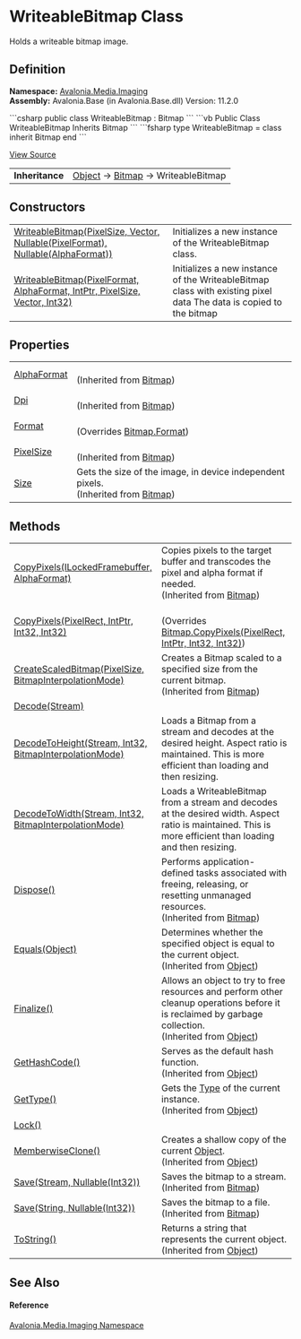 # WriteableBitmap Class


Holds a writeable bitmap image.



## Definition
**Namespace:** <a href="N_Avalonia_Media_Imaging">Avalonia.Media.Imaging</a>  
**Assembly:** Avalonia.Base (in Avalonia.Base.dll) Version: 11.2.0

<Tabs groupId="api-code-preview">
<TabItem value="csharp" label="C#">
```csharp
public class WriteableBitmap : Bitmap
```
</TabItem>
<TabItem value="vb" label="VB">
```vb
Public Class WriteableBitmap
	Inherits Bitmap
```
</TabItem>
<TabItem value="fsharp" label="F#">
```fsharp
type WriteableBitmap = 
    class
        inherit Bitmap
    end
```
</TabItem>
</Tabs>



<a href="https://github.com/AvaloniaUI/Avalonia/tree/master/src/Avalonia.Base/Media/Imaging/WriteableBitmap.cs" title="View the source code">View Source</a>

<table>
<tr><td><strong>Inheritance</strong></td><td><a href="https://learn.microsoft.com/dotnet/api/system.object" target="_blank" rel="noopener noreferrer">Object</a>  →  <a href="T_Avalonia_Media_Imaging_Bitmap">Bitmap</a>  →  WriteableBitmap</td></tr>
</table>



## Constructors
<table>
<tr>
<td><a href="M_Avalonia_Media_Imaging_WriteableBitmap__ctor">WriteableBitmap(PixelSize, Vector, Nullable(PixelFormat), Nullable(AlphaFormat))</a></td>
<td>Initializes a new instance of the WriteableBitmap class.</td>
</tr>
<tr>
<td><a href="M_Avalonia_Media_Imaging_WriteableBitmap__ctor_1">WriteableBitmap(PixelFormat, AlphaFormat, IntPtr, PixelSize, Vector, Int32)</a></td>
<td>Initializes a new instance of the WriteableBitmap class with existing pixel data The data is copied to the bitmap</td>
</tr>
</table>

## Properties
<table>
<tr>
<td><a href="P_Avalonia_Media_Imaging_Bitmap_AlphaFormat">AlphaFormat</a></td>
<td><br />(Inherited from <a href="T_Avalonia_Media_Imaging_Bitmap">Bitmap</a>)</td>
</tr>
<tr>
<td><a href="P_Avalonia_Media_Imaging_Bitmap_Dpi">Dpi</a></td>
<td><br />(Inherited from <a href="T_Avalonia_Media_Imaging_Bitmap">Bitmap</a>)</td>
</tr>
<tr>
<td><a href="P_Avalonia_Media_Imaging_WriteableBitmap_Format">Format</a></td>
<td><br />(Overrides <a href="P_Avalonia_Media_Imaging_Bitmap_Format">Bitmap.Format</a>)</td>
</tr>
<tr>
<td><a href="P_Avalonia_Media_Imaging_Bitmap_PixelSize">PixelSize</a></td>
<td><br />(Inherited from <a href="T_Avalonia_Media_Imaging_Bitmap">Bitmap</a>)</td>
</tr>
<tr>
<td><a href="P_Avalonia_Media_Imaging_Bitmap_Size">Size</a></td>
<td>Gets the size of the image, in device independent pixels.<br />(Inherited from <a href="T_Avalonia_Media_Imaging_Bitmap">Bitmap</a>)</td>
</tr>
</table>

## Methods
<table>
<tr>
<td><a href="M_Avalonia_Media_Imaging_Bitmap_CopyPixels_1">CopyPixels(ILockedFramebuffer, AlphaFormat)</a></td>
<td>Copies pixels to the target buffer and transcodes the pixel and alpha format if needed.<br />(Inherited from <a href="T_Avalonia_Media_Imaging_Bitmap">Bitmap</a>)</td>
</tr>
<tr>
<td><a href="M_Avalonia_Media_Imaging_WriteableBitmap_CopyPixels">CopyPixels(PixelRect, IntPtr, Int32, Int32)</a></td>
<td><br />(Overrides <a href="M_Avalonia_Media_Imaging_Bitmap_CopyPixels">Bitmap.CopyPixels(PixelRect, IntPtr, Int32, Int32)</a>)</td>
</tr>
<tr>
<td><a href="M_Avalonia_Media_Imaging_Bitmap_CreateScaledBitmap">CreateScaledBitmap(PixelSize, BitmapInterpolationMode)</a></td>
<td>Creates a Bitmap scaled to a specified size from the current bitmap.<br />(Inherited from <a href="T_Avalonia_Media_Imaging_Bitmap">Bitmap</a>)</td>
</tr>
<tr>
<td><a href="M_Avalonia_Media_Imaging_WriteableBitmap_Decode">Decode(Stream)</a></td>
<td> </td>
</tr>
<tr>
<td><a href="M_Avalonia_Media_Imaging_WriteableBitmap_DecodeToHeight">DecodeToHeight(Stream, Int32, BitmapInterpolationMode)</a></td>
<td>Loads a Bitmap from a stream and decodes at the desired height. Aspect ratio is maintained. This is more efficient than loading and then resizing.</td>
</tr>
<tr>
<td><a href="M_Avalonia_Media_Imaging_WriteableBitmap_DecodeToWidth">DecodeToWidth(Stream, Int32, BitmapInterpolationMode)</a></td>
<td>Loads a WriteableBitmap from a stream and decodes at the desired width. Aspect ratio is maintained. This is more efficient than loading and then resizing.</td>
</tr>
<tr>
<td><a href="M_Avalonia_Media_Imaging_Bitmap_Dispose">Dispose()</a></td>
<td>Performs application-defined tasks associated with freeing, releasing, or resetting unmanaged resources.<br />(Inherited from <a href="T_Avalonia_Media_Imaging_Bitmap">Bitmap</a>)</td>
</tr>
<tr>
<td><a href="https://learn.microsoft.com/dotnet/api/system.object.equals#system-object-equals(system-object)" target="_blank" rel="noopener noreferrer">Equals(Object)</a></td>
<td>Determines whether the specified object is equal to the current object.<br />(Inherited from <a href="https://learn.microsoft.com/dotnet/api/system.object" target="_blank" rel="noopener noreferrer">Object</a>)</td>
</tr>
<tr>
<td><a href="https://learn.microsoft.com/dotnet/api/system.object.finalize" target="_blank" rel="noopener noreferrer">Finalize()</a></td>
<td>Allows an object to try to free resources and perform other cleanup operations before it is reclaimed by garbage collection.<br />(Inherited from <a href="https://learn.microsoft.com/dotnet/api/system.object" target="_blank" rel="noopener noreferrer">Object</a>)</td>
</tr>
<tr>
<td><a href="https://learn.microsoft.com/dotnet/api/system.object.gethashcode" target="_blank" rel="noopener noreferrer">GetHashCode()</a></td>
<td>Serves as the default hash function.<br />(Inherited from <a href="https://learn.microsoft.com/dotnet/api/system.object" target="_blank" rel="noopener noreferrer">Object</a>)</td>
</tr>
<tr>
<td><a href="https://learn.microsoft.com/dotnet/api/system.object.gettype" target="_blank" rel="noopener noreferrer">GetType()</a></td>
<td>Gets the <a href="https://learn.microsoft.com/dotnet/api/system.type" target="_blank" rel="noopener noreferrer">Type</a> of the current instance.<br />(Inherited from <a href="https://learn.microsoft.com/dotnet/api/system.object" target="_blank" rel="noopener noreferrer">Object</a>)</td>
</tr>
<tr>
<td><a href="M_Avalonia_Media_Imaging_WriteableBitmap_Lock">Lock()</a></td>
<td> </td>
</tr>
<tr>
<td><a href="https://learn.microsoft.com/dotnet/api/system.object.memberwiseclone" target="_blank" rel="noopener noreferrer">MemberwiseClone()</a></td>
<td>Creates a shallow copy of the current <a href="https://learn.microsoft.com/dotnet/api/system.object" target="_blank" rel="noopener noreferrer">Object</a>.<br />(Inherited from <a href="https://learn.microsoft.com/dotnet/api/system.object" target="_blank" rel="noopener noreferrer">Object</a>)</td>
</tr>
<tr>
<td><a href="M_Avalonia_Media_Imaging_Bitmap_Save">Save(Stream, Nullable(Int32))</a></td>
<td>Saves the bitmap to a stream.<br />(Inherited from <a href="T_Avalonia_Media_Imaging_Bitmap">Bitmap</a>)</td>
</tr>
<tr>
<td><a href="M_Avalonia_Media_Imaging_Bitmap_Save_1">Save(String, Nullable(Int32))</a></td>
<td>Saves the bitmap to a file.<br />(Inherited from <a href="T_Avalonia_Media_Imaging_Bitmap">Bitmap</a>)</td>
</tr>
<tr>
<td><a href="https://learn.microsoft.com/dotnet/api/system.object.tostring" target="_blank" rel="noopener noreferrer">ToString()</a></td>
<td>Returns a string that represents the current object.<br />(Inherited from <a href="https://learn.microsoft.com/dotnet/api/system.object" target="_blank" rel="noopener noreferrer">Object</a>)</td>
</tr>
</table>

## See Also


#### Reference
<a href="N_Avalonia_Media_Imaging">Avalonia.Media.Imaging Namespace</a>  
